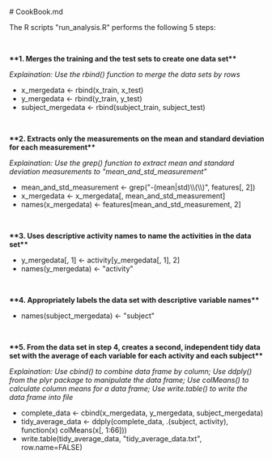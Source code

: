 <body>
<p># CookBook.md</p>
<p>The R scripts &quot;run_analysis.R&quot; performs the following 5 steps:</p>
<p>&nbsp;</p>
<p><strong>**1. Merges the training and the test sets to create one data set** </strong></p>
<p><em>Explaination: Use the rbind() function to merge the data sets by rows</em><br />
</p>
<ul>
  <li>x_mergedata &lt;- rbind(x_train, x_test)</li>
  <li>y_mergedata &lt;- rbind(y_train, y_test) </li>
  <li>subject_mergedata &lt;- rbind(subject_train, subject_test)</li>
</ul>
<p><br />
</p>
<p><strong>**2. Extracts only the measurements on the mean and standard deviation for each measurement**</strong></p>
<p><em>Explaination: Use the grep() function to extract mean and standard deviation measurements to "mean_and_std_measurement"</em><br />
</p>
<ul>
  <li>mean_and_std_measurement &lt;- grep(&quot;-(mean|std)\\(\\)&quot;, features[, 2])</li>
  <li>x_mergedata &lt;- x_mergedata[, mean_and_std_measurement]</li>
  <li>names(x_mergedata) &lt;- features[mean_and_std_measurement, 2]</li>
</ul>
<p><br />
</p>
<p><strong>**3. Uses descriptive activity names to name the activities in the data set**</strong></p>
<ul>
  <li>y_mergedata[, 1] &lt;- activity[y_mergedata[, 1], 2]</li>
  <li>names(y_mergedata) &lt;- &quot;activity&quot;</li>
</ul>
<p><br />
</p>
<p><strong>**4. Appropriately labels the data set with descriptive variable names**</strong></p>
<ul>
  <li>names(subject_mergedata) &lt;- &quot;subject&quot;</li>
</ul>
<p><br />
</p>
<p><strong>**5. From the data set in step 4, creates a second, independent tidy data set with the average of each variable for each activity and each subject**</strong></p>
<p><em>Explaination: Use cbind() to combine data frame by column; Use ddply() from the plyr package to manipulate the data frame; Use colMeans() to calculate column means for a data frame; Use write.table() to write the data frame into file </em><br />
</p>
<ul>
  <li>complete_data &lt;- cbind(x_mergedata, y_mergedata, subject_mergedata)</li>
  <li>tidy_average_data &lt;- ddply(complete_data, .(subject, activity), function(x) colMeans(x[, 1:66]))</li>
  <li>write.table(tidy_average_data, &quot;tidy_average_data.txt&quot;, row.name=FALSE)<br />
  </li>
</ul>
</body>
